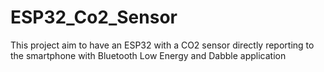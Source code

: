 # ESP32_Co2_Sensor
This project aim to have an ESP32 with a CO2 sensor directly reporting to the smartphone with Bluetooth Low Energy and Dabble application

